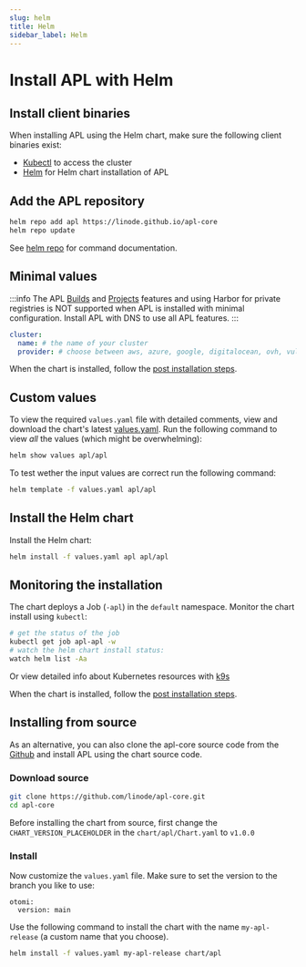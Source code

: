 ```yaml
---
slug: helm
title: Helm
sidebar_label: Helm
---
```


# Install APL with Helm

## Install client binaries

When installing APL using the Helm chart, make sure the following client binaries exist:

- [Kubectl](https://kubernetes.io/docs/tasks/tools/#kubectl) to access the cluster
- [Helm](https://helm.sh/docs/intro/install/) for Helm chart installation of APL

## Add the APL repository

```bash
helm repo add apl https://linode.github.io/apl-core
helm repo update
```

See [helm repo](https://helm.sh/docs/helm/helm_repo/) for command documentation.

## Minimal values

:::info
The APL [Builds](../../for-devs/console/builds.md) and [Projects](../../for-devs/console/projects.md) features and using Harbor for private registries is NOT supported when APL is installed with minimal configuration. Install APL with DNS to use all APL features.
:::

```yaml
cluster:
  name: # the name of your cluster
  provider: # choose between aws, azure, google, digitalocean, ovh, vultr, scaleway or custom
```

When the chart is installed, follow the [post installation steps](../post-installation-steps).

## Custom values

To view the required `values.yaml` file with detailed comments, view and download the chart's latest [values.yaml](https://github.com/linode/apl-core/blob/main/chart/apl/values.yaml). Run the following command to view _all_ the values (which might be overwhelming):

```bash
helm show values apl/apl
```

To test wether the input values are correct run the following command:

```bash
helm template -f values.yaml apl/apl
```

## Install the Helm chart

Install the Helm chart:

```bash
helm install -f values.yaml apl apl/apl
```

## Monitoring the installation

The chart deploys a Job (`-apl`) in the `default` namespace. Monitor the chart install using `kubectl`:

```bash
# get the status of the job
kubectl get job apl-apl -w
# watch the helm chart install status:
watch helm list -Aa
```

Or view detailed info about Kubernetes resources with [k9s](https://k9scli.io)

When the chart is installed, follow the [post installation steps](../post-installation-steps).

## Installing from source

As an alternative, you can also clone the apl-core source code from the [Github](https://github.com/linode/apl-core) and install APL using the chart source code.

### Download source

```bash
git clone https://github.com/linode/apl-core.git
cd apl-core
```

Before installing the chart from source, first change the `CHART_VERSION_PLACEHOLDER` in the `chart/apl/Chart.yaml` to `v1.0.0`

### Install

Now customize the `values.yaml` file. Make sure to set the version to the branch you like to use:

```
otomi:
  version: main
```

Use the following command to install the chart with the name `my-apl-release` (a custom name that you choose).

```bash
helm install -f values.yaml my-apl-release chart/apl
```

<!-- ## Uninstalling Otomi

```bash
helm uninstall my-otomi-release
```

Doing a Helm uninstall will remove all Helm releases deployed by Otomi. After uninstalling, some namespaces created by Otomi can stay in a Terminating status. To remove all namespaces in a Terminating status, run the following command:

```
for ns in $(kubectl get ns --field-selector status.phase=Terminating -o jsonpath='{.items[*].metadata.name}'); do kubectl get ns $ns -ojson | jq '.spec.finalizers = []' | kubectl replace --raw "/api/v1/namespaces/$ns/finalize" -f -; done
``` -->
